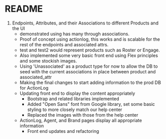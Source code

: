 # README

1. Endpoints, Attributes, and their Associations to different Products and the UI
    - demonstrated using has many through associations.
    - Proof of concept using actionlog, this works and is scalable for the rest of the endpoints and associated attrs. 
    - test and test2 would represent products such as Roster or Engage. 
    - Also implemented some very basic front end using Flex principles and some stockish images.
    - Using 'Unassociated' as a product type for now to allow the DB to seed with the current associations in place between product and associated_attr
    - Making the final changes to start adding information to the prod DB for ActionLog
    - Updating front end to display the content appropriately
        - Bootstrap and related libraries implemented
        - Added "Open Sans" font from Google library, set some basic styling to more closely match our help center
        - Replaced the images with those from the help center
    - ActionLog, Agent, and Brand pages display all appropriate information
        - Front end updates and refactoring
